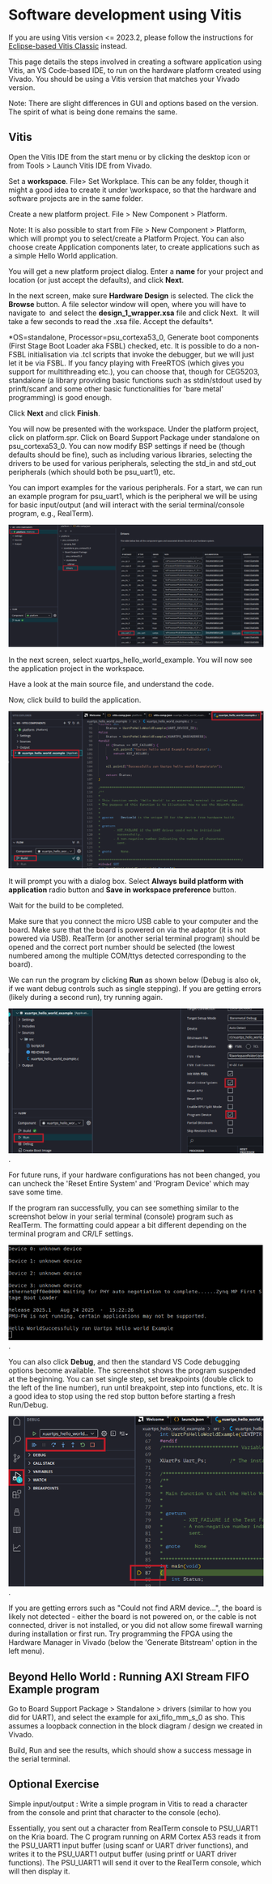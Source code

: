 # Software development using Vitis

If you are using Vitis version <= 2023.2, please follow the instructions for [Eclipse-based Vitis Classic](3_Using_Vitis_Classic.md) instead.

This page details the steps involved in creating a software application using Vitis, an VS Code-based IDE, to run on the hardware platform created using Vivado. You should be using a Vitis version that matches your Vivado version.

Note: There are slight differences in GUI and options based on the version. The spirit of what is being done remains the same.

## Vitis

Open the Vitis IDE from the start menu or by clicking the desktop icon or from Tools > Launch Vitis IDE from Vivado.

Set a **workspace**. File> Set Workplace. This can be any folder, though it might a good idea to create it under <vivado project path>\\workspace, so that the hardware and software projects are in the same folder.

Create a new platform project. File > New Component > Platform.

Note: It is also possible to start from File > New Component > Platform, which will prompt you to select/create a Platform Project. You can also choose create Application components later, to create applications such as a simple Hello World application.

You will get a new platform project dialog. Enter a **name** for your project and location (or just accept the defaults), and click **Next**.

In the next screen, make sure **Hardware Design** is selected. The click the **Browse** button. A file selector window will open, where you will have to navigate to <vivado project path> and select the **design\_1\_wrapper.xsa** file and click Next.  It will take a few seconds to read the .xsa file. Accept the defaults\*. 

\*OS=standalone, Processor=psu\_cortexa53\_0, Generate boot components (First Stage Boot Loader aka FSBL) checked, etc. It is possible to do a non-FSBL initialisation via .tcl scripts that invoke the debugger, but we will just let it be via FSBL.
If you fancy playing with FreeRTOS (which gives you support for multithreading etc.), you can choose that, though for CEG5203, standalone (a library providing basic functions such as stdin/stdout used by prinft/scanf and some other basic functionalities for 'bare metal' programming) is good enough.

Click **Next** and click **Finish**.

You will now be presented with the workspace. Under the platform project, click on platform.spr. Click on Board Support Package under standalone on psu\_cortexa53\_0. You can now modify BSP settings if need be (though defaults should be fine), such as including various libraries, selecting the drivers to be used for various peripherals, selecting the std\_in and std\_out peripherals (which should both be psu\_uart1), etc.

You can import examples for the various peripherals. For a start, we can run an example program for psu\_uart1, which is the peripheral we will be using for basic input/output (and will interact with the serial terminal/console program, e.g., RealTerm).

![](3_Using_Vitis/Example_Programs.png)

In the next screen, select xuartps\_hello\_world\_example. You will now see the application project in the workspace.

Have a look at the main source file, and understand the code.

Now, click build to build the application.

![](3_Using_Vitis/Build_Appln.png)

It will prompt you with a dialog box. Select **Always build platform with application** radio button and **Save in workspace preference** button.

Wait for the build to be completed.

Make sure that you connect the micro USB cable to your computer and the board. Make sure that the board is powered on via the adaptor (it is not powered via USB). RealTerm (or another serial terminal program) should be opened and the correct port number should be selected (the lowest numbered among the multiple COM/ttys detected corresponding to the board).

We can run the program by clicking **Run** as shown below (Debug is also ok, if we want debug controls such as single stepping). If you are getting errors (likely during a second run), try running again.

![](3_Using_Vitis/Run_Config.png).

For future runs, if your hardware configurations has not been changed, you can uncheck the 'Reset Entire System' and 'Program Device' which may save some time.

If the program ran successfully, you can see something similar to the screenshot below in your serial terminal (console) program such as RealTerm. The formatting could appear a bit different depending on the terminal program and CR/LF settings.

![](3_Using_Vitis/Successful_Run.png).

You can also click **Debug**, and then the standard VS Code debugging options become available. The screenshot shows the program suspended at the beginning. You can set single step, set breakpoints (double click to the left of the line number), run until breakpoint, step into functions, etc.
It is a good idea to stop using the red stop button before starting a fresh Run/Debug.

![](3_Using_Vitis/Debugging.png).

If you are getting errors such as "Could not find ARM device...", the board is likely not detected - either the board is not powered on, or the cable is not connected, driver is not installed, or you did not allow some firewall warning during installation or first run. Try programming the FPGA using the Hardware Manager in Vivado (below the 'Generate Bitstream' option in the left menu).

## Beyond Hello World : Running AXI Stream FIFO Example program

Go to Board Support Package > Standalone > drivers (similar to how you did for UART), and select the example for axi\_fifo\_mm\_s\_0 as sho. This assumes a loopback connection in the block diagram / design we created in Vivado.

Build, Run and see the results, which should show a success message in the serial terminal.

## Optional Exercise

Simple input/output : Write a simple program in Vitis to read a character from the console and print that character to the console (echo).

Essentially, you sent out a character from RealTerm console to PSU\_UART1 on the Kria board. The C program running on ARM Cortex A53 reads it from the PSU\_UART1 input buffer (using scanf or UART driver functions), and writes it to the PSU\_UART1 output buffer (using printf or UART driver functions). The PSU\_UART1 will send it over to the RealTerm console, which will then display it.
